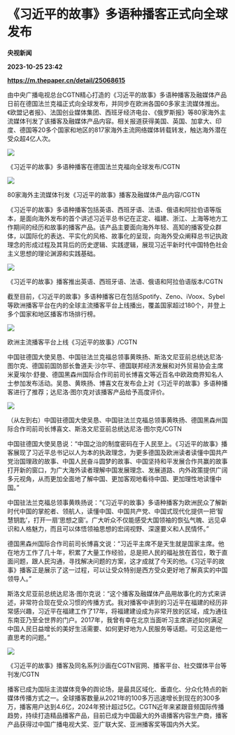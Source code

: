 # 《习近平的故事》多语种播客正式向全球发布
**央视新闻**

**2023-10-25 23:42**

**https://m.thepaper.cn/detail/25068615**

由中央广播电视总台CGTN精心打造的《习近平的故事》多语种播客及融媒体产品日前在德国法兰克福正式向全球发布，并同步在欧洲各国60多家主流媒体推出。《欧盟记者报》、法国创业媒体集团、西班牙经济电台、《俄罗斯报》等80家海外主流媒体刊发了该播客及融媒体产品内容。相关报道获得美国、英国、加拿大、印度、德国等20多个国家和地区的817家海外主流网络媒体转载转发，触达海外潜在受众超4亿人次。

![](https://imagecloud.thepaper.cn/thepaper/image/275/712/336.png)

《习近平的故事》多语种播客在德国法兰克福向全球发布/CGTN

![](https://imagecloud.thepaper.cn/thepaper/image/275/712/337.png)

80家海外主流媒体刊发《习近平的故事》播客及融媒体产品内容/CGTN

《习近平的故事》多语种播客包括英语、西班牙语、法语、俄语和阿拉伯语等版本，是面向海外发布的首个讲述习近平总书记在正定、福建、浙江、上海等地方工作期间的经历和故事的播客产品。该产品主要面向海外年轻、高知的播客受众群体，以国际化的表达、平实化的风格、故事化的呈现，向海外受众阐释总书记执政理念的形成过程及其背后的历史逻辑、实践逻辑，展现习近平新时代中国特色社会主义思想的理论渊源和实践基础。

![](https://imagecloud.thepaper.cn/thepaper/image/275/712/338.png)

《习近平的故事》播客推出英语、西班牙语、法语、俄语和阿拉伯语版本/CGTN

截至目前，《习近平的故事》多语种播客已在包括Spotify、Zeno、iVoox、Sybel等欧洲播客平台在内的全球主流播客平台上线播出，覆盖国家超过180个，并登上多个国家和地区播客市场排行榜。

![](https://imagecloud.thepaper.cn/thepaper/image/275/712/339.png)

欧洲主流播客平台上线《习近平的故事》/CGTN

中国驻德国大使吴恳、中国驻法兰克福总领事黄昳扬、斯洛文尼亚前总统达尼洛·图尔克、德国前国防部长鲁道夫·沙尔平、德国联邦经济发展和对外贸易协会主席米夏埃尔·舒曼、德国黑森州国际合作司前司长博喜文等近百名中欧政商界知名人士参加发布活动。吴恳、黄昳扬、博喜文在发布会上对《习近平的故事》多语种播客进行了推荐；达尼洛·图尔克对该播客产品给予高度评价。

![](https://imagecloud.thepaper.cn/thepaper/image/275/712/340.png)

（从左到右）中国驻德国大使吴恳、中国驻法兰克福总领事黄昳扬、德国黑森州国际合作司前司长博喜文、斯洛文尼亚前总统达尼洛·图尔克/CGTN

中国驻德国大使吴恳说：“中国之治的制度密码在于人民至上。《习近平的故事》播客展现了习近平总书记以人为本的执政理念，为更多德国及欧洲读者读懂中国共产党治国理政的故事、中国人民奋斗圆梦的故事、中国坚持和平发展合作共赢的故事打开新的窗口，为广大海外读者理解中国发展理念、发展道路、内外政策提供广阔多元视角，从而更加全面地了解中国、更加客观地看待中国、更加理性地读懂中国。”

中国驻法兰克福总领事黄昳扬说：“《习近平的故事》多语种播客为欧洲民众了解新时代中国的掌舵者、领航人，读懂中国、中国共产党、中国式现代化提供一把‘智慧钥匙’，打开一扇‘思想之窗’。广大听众不仅能感受大国领袖的恢弘气魄、远见卓识和人格魅力，而且可以体悟领袖思想的宏阔视野、深邃要义和人民情怀。”

德国黑森州国际合作司前司长博喜文说：“习近平主席不是天生就是国家主席。他在地方工作了几十年，积累了大量工作经验，总是把人民的福祉放在首位，敢于直面问题，跟人民沟通，寻找解决问题的方案，这才成就了今天的他。《习近平的故事》播客正是展示了这一过程，可以让受众特别是西方受众更好地了解真实的中国领导人。”

斯洛文尼亚前总统达尼洛·图尔克说：“这个播客及融媒体产品用故事化的方式来讲述，非常符合现在受众习惯的传播方式。我对播客中讲到的习近平在福建的经历非常感兴趣，习近平在福建工作了17年，将福建建设成为非常开放的区域，成为通往东南亚乃至全世界的门户。2017年，我曾有幸在北京当面听习主席讲述如何满足中国人民日益增长的美好生活需要、如何更好地为人民服务等话题。可见这是他一直思考的问题。”

![](https://imagecloud.thepaper.cn/thepaper/image/275/712/341.png)

《习近平的故事》播客及同名系列沙画在CGTN官网、播客平台、社交媒体平台等刊发/CGTN

播客已成为国际主流媒体竞争的舆论场，是最具区域化、垂直化、分众化特点的新媒体传播方式之一。全球播客数量从2021年的100多万迅速增长到现在的300多万，播客用户达到4.6亿，2024年预计超过5亿。CGTN近年来紧跟音频国际传播趋势，持续打造精品播客产品，目前已成为中国最大的外语播客内容生产商，播客产品获得过中国广播电视大奖、亚广联大奖、亚洲播客奖等国内外大奖。